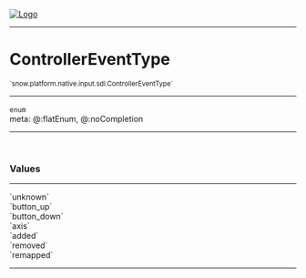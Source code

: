 
[![Logo](../../../../../../images/logo.png)](../../../../../../api/index.html)

---



<h1>ControllerEventType</h1>
<small>`snow.platform.native.input.sdl.ControllerEventType`</small>



---

`enum`
<span class="meta">
<br/>meta: @:flatEnum, @:noCompletion
</span>


---

&nbsp;
&nbsp;

<h3>Values</h3> <hr/><span class="member signature apipage">`unknown`<br/> </span>
        <span class="small_desc_flat"></span><span class="member signature apipage">`button_up`<br/> </span>
        <span class="small_desc_flat"></span><span class="member signature apipage">`button_down`<br/> </span>
        <span class="small_desc_flat"></span><span class="member signature apipage">`axis`<br/> </span>
        <span class="small_desc_flat"></span><span class="member signature apipage">`added`<br/> </span>
        <span class="small_desc_flat"></span><span class="member signature apipage">`removed`<br/> </span>
        <span class="small_desc_flat"></span><span class="member signature apipage">`remapped`<br/> </span>
        <span class="small_desc_flat"></span>







---

&nbsp;
&nbsp;
&nbsp;
&nbsp;
